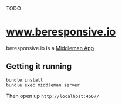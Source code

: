TODO

# www.beresponsive.io

beresponsive.io is a [Middleman App](http://middlemanapp.com/)


## Getting it running
`bundle install`  
`bundle exec middleman server`

Then open up `http://localhost:4567/`
